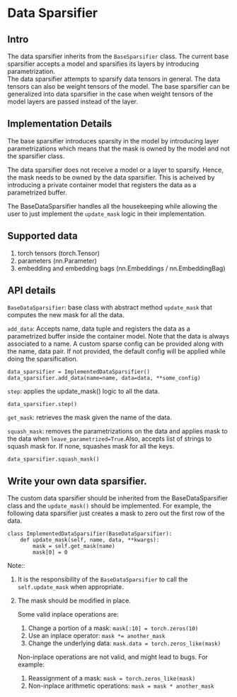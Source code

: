 # Data Sparsifier
## Intro
The data sparsifier inherits from the ```BaseSparsifier``` class.
The current base sparsifier accepts a model and sparsifies its layers by introducing parametrization.
<br>
The data sparsifier attempts to sparsify data tensors in general. The data tensors can also be weight tensors of the model. The base sparsifier can be generalized into data sparsifier in the case when weight tensors of the model layers are passed instead of the layer.

## Implementation Details
The base sparsifier introduces sparsity in the model by introducing layer parametrizations which means that the mask is owned by the model and not the sparsifier class.

The data sparsifier does not receive a model or a layer to sparsify. Hence, the mask needs to be owned by the data sparsifier. This is acheived by introducing a private container model that registers the data as a parametrized buffer.

The BaseDataSparsifier handles all the housekeeping while allowing the user to just implement the ```update_mask``` logic in their implementation.

## Supported data
1. torch tensors (torch.Tensor)
2. parameters (nn.Parameter)
3. embedding and embedding bags (nn.Embeddings / nn.EmbeddingBag)

## API details
```BaseDataSparsifier```: base class with abstract method ```update_mask``` that computes the new mask for all the data.

```add_data```: Accepts name, data tuple and registers the data as a parametrized buffer inside the container model. Note that the data is always associated to a name. A custom sparse config can be provided along with the name, data pair. If not provided, the default config will be applied while doing the sparsification.

```
data_sparsifier = ImplementedDataSparsifier()
data_sparsifier.add_data(name=name, data=data, **some_config)
```
```step```: applies the update_mask() logic to all the data.

```
data_sparsifier.step()
```
```get_mask```: retrieves the mask given the name of the data.

```squash_mask```: removes the parametrizations on the data and applies mask to the data when ```leave_parametrized=True```.Also, accepts list of strings to squash mask for. If none, squashes mask for all the keys.
```
data_sparsifier.squash_mask()
```

## Write your own data sparsifier.
The custom data sparsifier should be inherited from the BaseDataSparsifier class and the ```update_mask()``` should be implemented. For example, the following data sparsifier just creates a mask to zero out the first row of the data.
```
class ImplementedDataSparsifier(BaseDataSparsifier):
    def update_mask(self, name, data, **kwargs):
        mask = self.get_mask(name)
        mask[0] = 0
```

Note::
1. It is the responsibility of the ```BaseDataSparsifier``` to call the ```self.update_mask``` when appropriate.
2. The mask should be modified in place.

    Some valid inplace operations are:
    1. Change a portion of a mask: ```mask[:10] = torch.zeros(10)```
    2. Use an inplace operator: ```mask *= another_mask```
    3. Change the underlying data: ```mask.data = torch.zeros_like(mask)```

    Non-inplace operations are not valid, and might lead to bugs. For example:

    1. Reassignment of a mask: ```mask = torch.zeros_like(mask)```
    2. Non-inplace arithmetic operations: ```mask = mask * another_mask```
